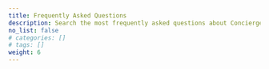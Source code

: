 ```yaml
---
title: Frequently Asked Questions
description: Search the most frequently asked questions about ConciergeAi.
no_list: false
# categories: []
# tags: []
weight: 6
---
```


<!-- * [Chat Completions](/docs/using-conciergeai/)
* [Chat with Documents](/docs/using-conciergeai/)
* [Text to Speech](/docs/using-conciergeai/)
* [Image Generation](/docs/using-conciergeai/)
* [Video Generation](/docs/using-conciergeai/)
* [Prompt Patterns Explorer](/docs/using-conciergeai/)
* [Account](/docs/using-conciergeai/) -->